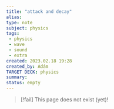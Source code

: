 ```yaml
---
title: "attack and decay"
alias: 
type: note
subject: physics
tags:
 - physics
 - wave
 - sound
 - extra
created: 2023.02.18 19:28
created_by: Ádám
TARGET DECK: physics
summary: 
status: empty
---
```

> [!fail] This page does not exist (yet)!
